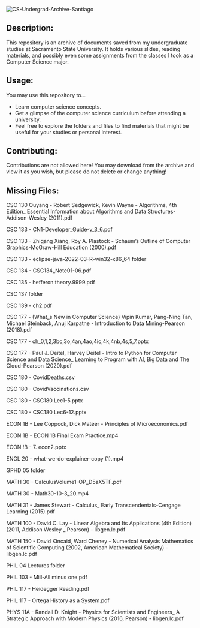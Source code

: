 ![CS-Undergrad-Archive-Santiago](https://github.com/Santiago13225/CS-Undergrad-Archive-Santiago/assets/69102034/1ac3672c-fff6-4f72-bd05-6e2578612438)

## Description:
This repository is an archive of documents saved from my undergraduate studies at Sacramento State University. It holds various slides, reading materials, and possibly even some assignments from the classes I took as a Computer Science major.

## Usage:
You may use this repository to...
- Learn computer science concepts.
- Get a glimpse of the computer science curriculum before attending a university.
- Feel free to explore the folders and files to find materials that might be useful for your studies or personal interest.

## Contributing:
Contributions are not allowed here! You may download from the archive and view it as you wish, but please do not delete or change anything!

## Missing Files:
CSC 130 Ouyang - Robert Sedgewick, Kevin Wayne - Algorithms, 4th Edition_ Essential Information about Algorithms and Data Structures-Addison-Wesley (2011).pdf

CSC 133 - CN1-Developer_Guide-v_3_6.pdf

CSC 133 - Zhigang Xiang, Roy A. Plastock - Schaum’s Outline of Computer Graphics-McGraw-Hill Education (2000).pdf

CSC 133 - eclipse-java-2022-03-R-win32-x86_64 folder

CSC 134 - CSC134_Note01-06.pdf

CSC 135 - hefferon.theory.9999.pdf

CSC 137 folder

CSC 139 - ch2.pdf

CSC 177 - (What_s New in Computer Science) Vipin Kumar, Pang-Ning Tan, Michael Steinback, Anuj Karpatne - Introduction to Data Mining-Pearson (2018).pdf

CSC 177 - ch_0,1,2,3bc,3o,4an,4ao,4ic,4k,4nb,4s,5,7.pptx

CSC 177 - Paul J. Deitel, Harvey Deitel - Intro to Python for Computer Science and Data Science_ Learning to Program with AI, Big Data and The Cloud-Pearson (2020).pdf

CSC 180 - CovidDeaths.csv

CSC 180 - CovidVaccinations.csv

CSC 180 - CSC180 Lec1-5.pptx

CSC 180 - CSC180 Lec6-12.pptx

ECON 1B - Lee Coppock, Dick Mateer - Principles of Microeconomics.pdf

ECON 1B - ECON 1B Final Exam Practice.mp4

ECON !B - 7. econ2.pptx

ENGL 20 - what-we-do-explainer-copy (1).mp4

GPHD 05 folder

MATH 30 - CalculusVolume1-OP_D5aX5TF.pdf

MATH 30 - Math30-10-3_20.mp4

MATH 31 - James Stewart - Calculus_ Early Transcendentals-Cengage Learning (2015).pdf

MATH 100 - David C. Lay - Linear Algebra and Its Applications (4th Edition) (2011, Addison Wesley _ Pearson) - libgen.lc.pdf

MATH 150 - David Kincaid, Ward Cheney - Numerical Analysis Mathematics of Scientific Computing (2002, American Mathematical Society) - libgen.lc.pdf

PHIL 04 Lectures folder

PHIL 103 - Mill-All minus one.pdf

PHIL 117 - Heidegger Reading.pdf

PHIL 117 - Ortega History as a System.pdf

PHYS 11A - Randall D. Knight - Physics for Scientists and Engineers_ A Strategic Approach with Modern Physics (2016, Pearson) - libgen.lc.pdf
